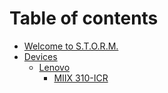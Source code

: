# Table of contents

* [Welcome to S.T.O.R.M.](README.md)
* [Devices](devices/README.md)
  * [Lenovo](devices/lenovo/README.md)
    * [MIIX 310-ICR](devices/lenovo/miix-310-icr.md)
